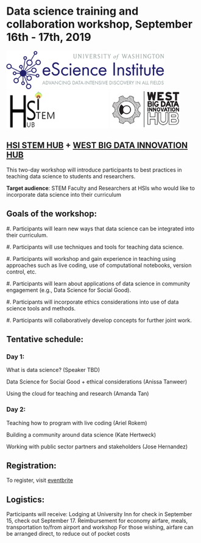 
# Data science training and collaboration workshop, September 16th - 17th, 2019

<img src="img/eScienceLogo.png" height="100px">
<img src="img/HSI-STEM-Website-Logo.png" height="100px">
<img src="img/west-big-data-hub-logo.jpg" height="100px">

## [HSI STEM HUB](https://hsistemhub.org/) + [WEST BIG DATA INNOVATION HUB](https://westbigdatahub.org/)

This two-day workshop will introduce participants to best practices in teaching
data science to students and researchers.

**Target audience**: STEM Faculty and Researchers at HSIs who would like to
incorporate data science into their curriculum

## Goals of the workshop:

#. Participants will learn new ways that data science can be integrated
into their curriculum.

#. Participants will use techniques and tools for teaching data science.

#. Participants will workshop and gain experience in teaching using approaches such
as live coding, use of computational notebooks, version control, etc.

#. Participants will learn about applications of data science in community
engagement (e.g., Data Science for Social Good).

#. Participants will incorporate ethics considerations into use of data science
tools and methods.

#. Participants will collaboratively develop concepts for further joint work.

## Tentative schedule:

### Day 1:

What is data science? (Speaker TBD)

Data Science for Social Good + ethical considerations (Anissa Tanweer)

Using the cloud for teaching and research (Amanda Tan)

### Day 2:

Teaching how to program with live coding (Ariel Rokem)

Building a community around data science (Kate Hertweck)

Working with public sector partners and stakeholders (Jose Hernandez)

## Registration:

To register, visit [eventbrite](XXX)

## Logistics:

Participants will receive: Lodging at University Inn for check in September 15,
check out September 17. Reimbursement for economy airfare, meals, transportation
to/from airport and workshop For those wishing, airfare can be arranged direct,
to reduce out of pocket costs




